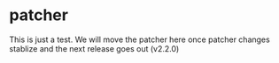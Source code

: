 # patcher

This is just a test. We will move the patcher here once patcher changes stablize and the next release goes out (v2.2.0)

